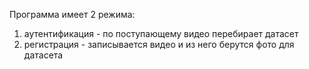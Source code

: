 Программа имеет 2 режима: <br>
1) аутентификация - по поступающему видео перебирает датасет<br>
2) регистрация - записывается видео и из него берутся фото для датасета